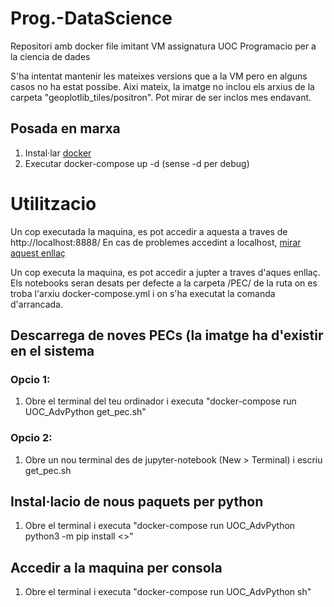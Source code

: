 # Prog.-DataScience
Repositori amb docker file imitant VM assignatura UOC Programacio per a la ciencia de dades

S'ha intentat mantenir les mateixes versions que a la VM pero en alguns casos no ha estat possibe.
Aixi mateix, la imatge no inclou els arxius de la carpeta "geoplotlib_tiles/positron". Pot mirar de ser inclos mes endavant.


## Posada en marxa

1. Instal·lar [docker](https://docs.docker.com/install/)
2. Executar docker-compose up -d (sense -d per debug)

# Utilitzacio

Un cop executada la maquina, es pot accedir a aquesta a traves de http://localhost:8888/
En cas de problemes accedint a localhost, [mirar aquest enllaç](https://stackoverflow.com/questions/7580508/getting-chrome-to-accept-self-signed-localhost-certificate)

Un cop executa la maquina, es pot accedir a jupter a traves d'aques enllaç. Els notebooks seran desats per defecte a la carpeta /PEC/ de la ruta on es troba l'arxiu docker-compose.yml i on s'ha executat la comanda d'arrancada.

## Descarrega de noves PECs (la imatge ha d'existir en el sistema 
### Opcio 1:
1. Obre el terminal del teu ordinador i executa "docker-compose run UOC_AdvPython get_pec.sh" 

### Opcio 2:
1. Obre un nou terminal des de jupyter-notebook (New > Terminal) i escriu get_pec.sh

## Instal·lacio de nous paquets per python
1. Obre el terminal i executa "docker-compose run UOC_AdvPython python3 -m pip install <<nom del paquet>>"

## Accedir a la maquina per consola
1. Obre el terminal i executa "docker-compose run UOC_AdvPython sh"

